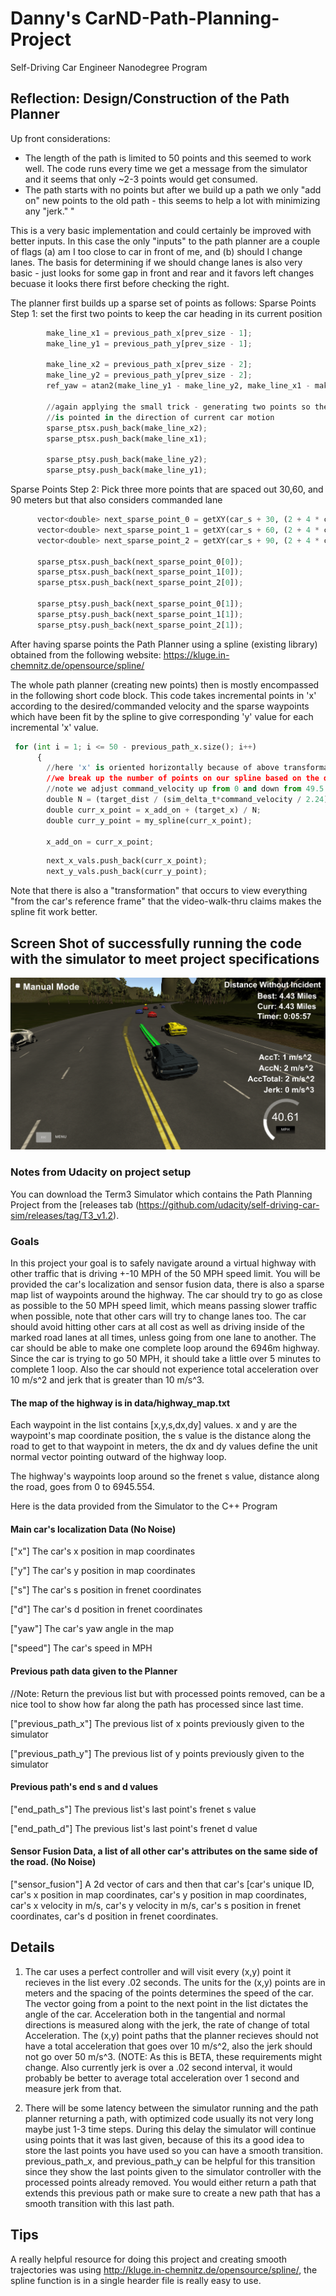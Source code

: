 # Danny's CarND-Path-Planning-Project
Self-Driving Car Engineer Nanodegree Program
   
## Reflection:  Design/Construction of the Path Planner 
Up front considerations:
*  The length of the path is limited to 50 points and this seemed to work well.  The code runs every time we get a message from the simulator and it seems that only ~2-3 points would get consumed.
*  The path starts with no points but after we build up a path we only "add on" new points to the old path - this seems to help a lot with minimizing any "jerk."
"

This is a very basic implementation and could certainly be improved with better inputs.  In this case the only "inputs" to the path planner are a couple of flags (a) am I too close to car in front of me, and (b) should I change lanes.  The basis for determining if we should change lanes is also very basic - just looks for some gap in front and rear and it favors left changes becuase it looks there first before checking the right.

The planner first builds up a sparse set of points as follows:
Sparse Points Step 1:  set the first two points to keep the car heading in its current position 
```python
        make_line_x1 = previous_path_x[prev_size - 1];
        make_line_y1 = previous_path_y[prev_size - 1];

        make_line_x2 = previous_path_x[prev_size - 2];
        make_line_y2 = previous_path_y[prev_size - 2];
        ref_yaw = atan2(make_line_y1 - make_line_y2, make_line_x1 - make_line_x2);

        //again applying the small trick - generating two points so the new line fit 
        //is pointed in the direction of current car motion
        sparse_ptsx.push_back(make_line_x2);
        sparse_ptsx.push_back(make_line_x1);

        sparse_ptsy.push_back(make_line_y2);
        sparse_ptsy.push_back(make_line_y1);
```

Sparse Points Step 2: Pick three more points that are spaced out 30,60, and 90 meters but that also considers commanded lane
```python
      vector<double> next_sparse_point_0 = getXY(car_s + 30, (2 + 4 * command_lane), map_waypoints_s, map_waypoints_x, map_waypoints_y);
      vector<double> next_sparse_point_1 = getXY(car_s + 60, (2 + 4 * command_lane), map_waypoints_s, map_waypoints_x, map_waypoints_y);
      vector<double> next_sparse_point_2 = getXY(car_s + 90, (2 + 4 * command_lane), map_waypoints_s, map_waypoints_x, map_waypoints_y);

      sparse_ptsx.push_back(next_sparse_point_0[0]);
      sparse_ptsx.push_back(next_sparse_point_1[0]);
      sparse_ptsx.push_back(next_sparse_point_2[0]);

      sparse_ptsy.push_back(next_sparse_point_0[1]);
      sparse_ptsy.push_back(next_sparse_point_1[1]);
      sparse_ptsy.push_back(next_sparse_point_2[1]);
```


After having sparse points the Path Planner using a spline (existing library) obtained from the following website:
https://kluge.in-chemnitz.de/opensource/spline/

The whole path planner (creating new points) then is mostly encompassed in the following short code block.  This code takes incremental points in 'x' according to the desired/commanded velocity and the sparse waypoints which have been fit by the spline to give corresponding 'y' value for each incremental 'x' value.

```python
 for (int i = 1; i <= 50 - previous_path_x.size(); i++)
      {
        //here 'x' is oriented horizontally because of above transformation - otherwise this wouldn't be so easy
        //we break up the number of points on our spline based on the desired velocity we want to go
        //note we adjust command_velocity up from 0 and down from 49.5 depending on conditions above
        double N = (target_dist / (sim_delta_t*command_velocity / 2.24));  //divide by 2.24 is mph to m/s
        double curr_x_point = x_add_on + (target_x) / N;
        double curr_y_point = my_spline(curr_x_point);

        x_add_on = curr_x_point;
```
```python
        next_x_vals.push_back(curr_x_point);
        next_y_vals.push_back(curr_y_point);
```


Note that there is also a "transformation" that occurs to view everything "from the car's reference frame" that the video-walk-thru claims makes the spline fit work better.

[//]: # (Image References)

[image1]: ./ProjectDrivingSuccess.PNG "Screenshot of Simulator Receiving State Estimates from ExtendedKF program"


## Screen Shot of successfully running the code with the simulator to meet project specifications
![alt text][image1]




### Notes from Udacity on project setup
You can download the Term3 Simulator which contains the Path Planning Project from the [releases tab (https://github.com/udacity/self-driving-car-sim/releases/tag/T3_v1.2).  

### Goals
In this project your goal is to safely navigate around a virtual highway with other traffic that is driving +-10 MPH of the 50 MPH speed limit. You will be provided the car's localization and sensor fusion data, there is also a sparse map list of waypoints around the highway. The car should try to go as close as possible to the 50 MPH speed limit, which means passing slower traffic when possible, note that other cars will try to change lanes too. The car should avoid hitting other cars at all cost as well as driving inside of the marked road lanes at all times, unless going from one lane to another. The car should be able to make one complete loop around the 6946m highway. Since the car is trying to go 50 MPH, it should take a little over 5 minutes to complete 1 loop. Also the car should not experience total acceleration over 10 m/s^2 and jerk that is greater than 10 m/s^3.

#### The map of the highway is in data/highway_map.txt
Each waypoint in the list contains  [x,y,s,dx,dy] values. x and y are the waypoint's map coordinate position, the s value is the distance along the road to get to that waypoint in meters, the dx and dy values define the unit normal vector pointing outward of the highway loop.

The highway's waypoints loop around so the frenet s value, distance along the road, goes from 0 to 6945.554.

Here is the data provided from the Simulator to the C++ Program

#### Main car's localization Data (No Noise)

["x"] The car's x position in map coordinates

["y"] The car's y position in map coordinates

["s"] The car's s position in frenet coordinates

["d"] The car's d position in frenet coordinates

["yaw"] The car's yaw angle in the map

["speed"] The car's speed in MPH

#### Previous path data given to the Planner

//Note: Return the previous list but with processed points removed, can be a nice tool to show how far along
the path has processed since last time. 

["previous_path_x"] The previous list of x points previously given to the simulator

["previous_path_y"] The previous list of y points previously given to the simulator

#### Previous path's end s and d values 

["end_path_s"] The previous list's last point's frenet s value

["end_path_d"] The previous list's last point's frenet d value

#### Sensor Fusion Data, a list of all other car's attributes on the same side of the road. (No Noise)

["sensor_fusion"] A 2d vector of cars and then that car's [car's unique ID, car's x position in map coordinates, car's y position in map coordinates, car's x velocity in m/s, car's y velocity in m/s, car's s position in frenet coordinates, car's d position in frenet coordinates. 

## Details

1. The car uses a perfect controller and will visit every (x,y) point it recieves in the list every .02 seconds. The units for the (x,y) points are in meters and the spacing of the points determines the speed of the car. The vector going from a point to the next point in the list dictates the angle of the car. Acceleration both in the tangential and normal directions is measured along with the jerk, the rate of change of total Acceleration. The (x,y) point paths that the planner recieves should not have a total acceleration that goes over 10 m/s^2, also the jerk should not go over 50 m/s^3. (NOTE: As this is BETA, these requirements might change. Also currently jerk is over a .02 second interval, it would probably be better to average total acceleration over 1 second and measure jerk from that.

2. There will be some latency between the simulator running and the path planner returning a path, with optimized code usually its not very long maybe just 1-3 time steps. During this delay the simulator will continue using points that it was last given, because of this its a good idea to store the last points you have used so you can have a smooth transition. previous_path_x, and previous_path_y can be helpful for this transition since they show the last points given to the simulator controller with the processed points already removed. You would either return a path that extends this previous path or make sure to create a new path that has a smooth transition with this last path.

## Tips

A really helpful resource for doing this project and creating smooth trajectories was using http://kluge.in-chemnitz.de/opensource/spline/, the spline function is in a single hearder file is really easy to use.


